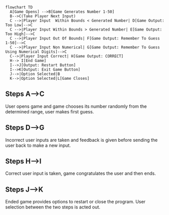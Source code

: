 ```mermaid
flowchart TD
  A[Game Opens] -->B[Game Generates Number 1-50]
  B-->C(Take Player Next Input)
  C -->|Player Input  Within Bounds < Generated Number| D[Game Output: Too Low]-->C
  C -->|Player Input Within Bounds > Generated Number| E[Game Output: Too High]-->C
  C -->|Player Input Out Of Bounds| F[Game Output: Remember To Guess 1-50]-->C
  C -->|Player Input Non Numerical| G[Game Output: Remember To Guess Using Numerical Digits]-->C
  C-->|Player Input Correct| H[Game Output: CORRECT]
  H--> I[End Game]
  I-->J[Output: Restart Button]
  I-->K[Output: Exit Game Button]
  J-->|Option Selected|B
  K-->|Option Selected|L[Game Closes]
```
## Steps A-->C 
User opens game and game chooses its number randomly from the determined range, user makes first guess.
## Steps D-->G 
Incorrect user inputs are taken and feedback is given before sending the user back to make a new input.
## Steps H-->I 
Correct user input is taken, game congratulates the user and then ends.
## Steps J-->K 
Ended game provides options to restart or close the program. User selection between the two steps is acted out.
